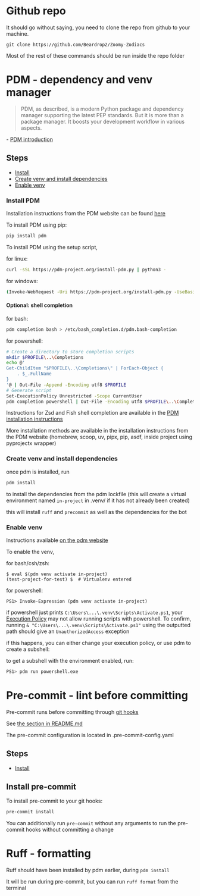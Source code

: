 # Github repo

It should go without saying, you need to clone the repo from github to your machine.

```
git clone https://github.com/Beardrop2/Zoomy-Zodiacs
```

<!--- change later if "all" instead of "most" --->
Most of the rest of these commands should be run inside the repo folder

# PDM - dependency and venv manager

> PDM, as described, is a modern Python package and dependency manager supporting the latest PEP standards. But it is more than a package manager. It boosts your development workflow in various aspects.

\- [PDM introduction](https://pdm-project.org/en/latest/)

## Steps
<!--
    I've walked through 'Create venv and install dependencies' and 'Enable venv' on a windows system
    (and probably done the exact steps in 'Install')
    But I've used the hacky subshell fix for the execution policy

    update this as testing is done (preferably with enough detail to reproduce)
    TESTED:
    - Windows
        - Powershell (pdm 2.16.1 installed with pipx)
            - Hacky PDM subshell fix for execution policy to enable venv

    UNTESTED:
    - Windows
        - Powershell
            - Enable venv properly
    - Linux
        - Bash (probably main case)
        - Zsh, fish (less common)
-->

- [Install](#install-pdm)
- [Create venv and install dependencies](#create-venv-and-install-dependencies)
- [Enable venv](#enable-venv)

### Install PDM
Installation instructions from the PDM website can be found [here](https://pdm-project.org/en/latest/#installation)

To install PDM using pip:

<!-- Haven't tested this, should work? Might not be added to $PATH on windows? -->
```sh
pip install pdm
```

To install PDM using the setup script,

for linux:

```bash
curl -sSL https://pdm-project.org/install-pdm.py | python3 -
```

for windows:

<!--- what's the correct alias for powershell syntax highlighting? --->
```sh
(Invoke-WebRequest -Uri https://pdm-project.org/install-pdm.py -UseBasicParsing).Content | py -
```

#### Optional: shell completion

for bash:

```sh
pdm completion bash > /etc/bash_completion.d/pdm.bash-completion
```

for powershell:

```sh
# Create a directory to store completion scripts
mkdir $PROFILE\..\Completions
echo @'
Get-ChildItem "$PROFILE\..\Completions\" | ForEach-Object {
    . $_.FullName
}
'@ | Out-File -Append -Encoding utf8 $PROFILE
# Generate script
Set-ExecutionPolicy Unrestricted -Scope CurrentUser
pdm completion powershell | Out-File -Encoding utf8 $PROFILE\..\Completions\pdm_completion.ps1
```

Instructions for Zsd and Fish shell completion are available in the [PDM installation instructions](https://pdm-project.org/en/latest/#shell-completion)

More installation methods are available in the installation instructions from the PDM website (homebrew, scoop, uv, pipx, pip, asdf, inside project using pyprojectx wrapper)

### Create venv and install dependencies

once pdm is installed, run

```sh
pdm install
```

to install the dependencies from the pdm lockfile (this will create a virtual environment named `in-project` in .venv/ if it has not already been created)

this will install `ruff` and `precommit` as well as the dependencies for the bot

### Enable venv

Instructions available [on the pdm website](https://pdm-project.org/en/latest/usage/venv/#activate-a-virtualenv)

To enable the venv,

for bash/csh/zsh:

```
$ eval $(pdm venv activate in-project)
(test-project-for-test) $  # Virtualenv entered
```

for powershell:

```
PS1> Invoke-Expression (pdm venv activate in-project)
```

if powershell just prints `C:\Users\...\.venv\Scripts\Activate.ps1`, your [Execution Policy](https:/go.microsoft.com/fwlink/?LinkID=135170) may not allow running scripts with powershell. To confirm, running `& "C:\Users\...\.venv\Scripts\Activate.ps1"` using the outputted path should give an `UnauthorizedAccess` exception

if this happens, you can either change your execution policy, or use pdm to create a subshell:

<!-- this is a hacky workaround, I don't know if it raises issues, please check or add disclaimer -->
to get a subshell with the environment enabled, run:
```sh
PS1> pdm run powershell.exe
```

# Pre-commit - lint before committing
Pre-commit runs before committing through [git hooks](https://git-scm.com/book/en/v2/Customizing-Git-Git-Hooks)

See [the section in README.md](./README.md#pre-commit-run-linting-before-committing)

The pre-commit configuration is located in .pre-commit-config.yaml

## Steps

<!-- tested on Windows machine with pdm powershell subshell. I can't think of a reason this wouldn't work as long as the pre-commit executable is in path, so I don't think a testing log is necessary -->

- [Install](#install-pre-commit)

## Install pre-commit

To install pre-commit to your git hooks:
```sh
pre-commit install
```

You can additionally run `pre-commit` without any arguments to run the pre-commit hooks without committing a change

# Ruff - formatting

Ruff should have been installed by pdm earlier, during `pdm install`

It will be run during pre-commit, but you can run `ruff format` from the terminal
